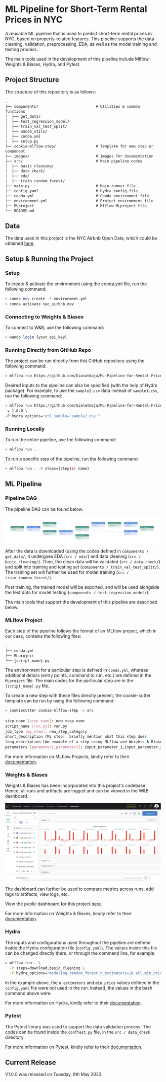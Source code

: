 # ML Pipeline for Short-Term Rental Prices in NYC

A reusable ML pipeline that is used to predict short-term rental prices in NYC, based on property-related features. This pipeline supports the data cleaning, validation, preprocessing, EDA, as well as the model training and testing process.

The main tools used in the development of this pipeline include Mlflow, Weights & Biases, Hydra, and Pytest.

## Project Structure

The structure of this repository is as follows:

    .
    ├── components/                          # Utilities & common functions
    │  ├── get_data/                              
    │  ├── test_regression_model/
    │  ├── train_val_test_split/
    │  ├── wandb_utils/
    │  ├── conda.yml
    │  ├── setup.py
    ├── cookie-mlflow-step/                  # Template for new step or component
    ├── images/                              # Images for documentation
    ├── src/                                 # Main pipeline codes       
    │  ├── basic_cleaning/                              
    │  ├── data_check/
    │  ├── eda/
    │  ├── train_random_forest/                  
    ├── main.py                              # Main runner file
    ├── config.yaml                          # Hydra config file
    ├── conda.yml                            # Conda environment file
    ├── environment.yml                      # Project environment file
    ├── MLproject                            # Mlflow MLproject file               
    └── README.md

## Data

The data used in this project is the NYC Airbnb Open Data, which could be obtained [here](https://www.kaggle.com/datasets/dgomonov/new-york-city-airbnb-open-data).

## Setup & Running the Project

### Setup
To create & activate the environment using the conda.yml file, run the following command:

```bash
> conda env create -f environment.yml
> conda activate nyc_airbnb_dev
```

### Connecting to Weights & Biases
To connect to W&B, use the following command:

```bash
> wandb login {your_api_key}
```

### Running Directly from GitHub Repo
The project can be run directly from this GitHub repository using the following command:

```bash
> mlflow run https://github.com/Gianatmaja/ML-Pipeline-for-Rental-Prices-Prediction -v 1.0.0 
```

Desired inputs to the pipeline can also be specified (with the help of Hydra package). For example, to use the `sample2.csv` data instead of `sample1.csv`, run the following command:

```bash
> mlflow run https://github.com/Gianatmaja/ML-Pipeline-for-Rental-Prices-Prediction \
-v 1.0.0 \
-P hydra_options="etl.sample='sample2.csv'"
```

### Running Locally
To run the entire pipeline, use the following command:

```bash
> mlflow run .
```

To run a specific step of the pipeline, run the following command:

```bash
> mlflow run . -P steps={step(s) name}
```


## ML Pipeline

### Pipeline DAG

The pipeline DAG can be found below.

![dag](https://github.com/Gianatmaja/ML-Pipeline-for-Rental-Prices-Prediction/blob/main/images/ml_dag.png)

After the data is downloaded (using the codes defined in `components / get_data/`, it undergoes EDA (`src / eda/`) and data cleaning (`src / basic_cleaning/`). Then, the clean data will be validated (`src / data_check/`) and split into training and testing set (`components / train_val_test_split/`). The training set will further be used for model training (`src / train_random_forest/`). 

Post training, the trained model will be exported, and will be used alongside the test data for model testing (`components / test_regression_model/`).

The main tools that support the development of this pipeline are described below.

### MLflow Project

Each step of the pipeline follows the format of an MLflow project, which in our case, contains the following files:

    .
    ├── conda.yml
    ├── MLproject
    └── {script_name}.py
    
The environment for a particular step is defined in `conda.yml`, whereas additional details (entry points, command to run, etc.) are defined in the `MLproject` file. The main codes for the particular step are in the `{script_name}.py` file.

To create a new step with these files directly present, the cookie-cutter template can be run by using the following command:

```bash
> cookiecutter cookie-mlflow-step -o src

step_name [step_name]: new_step_name
script_name [run.py]: run.py
job_type [my_step]: new_step_category
short_description [My step]: briefly mention what this step does
long_description [An example of a step using MLflow and Weights & Biases]: what this step does, with more details
parameters [parameter1,parameter2]: input_parameter_1,input_parameter_2,input_parameter_3
```

For more information on MLflow Projects, kindly refer to their [documentation](https://mlflow.org/docs/latest/projects.html).

### Weights & Biases

Weights & Biases has been incorporated into this project's codebase. Hence, all runs and artifacts are logged and can be viewed in the W&B dashboard.

![W&B Dashboard](https://github.com/Gianatmaja/ML-Pipeline-for-Rental-Prices-Prediction/blob/main/images/wb_dashboard.png)

The dashboard can further be used to compare metrics across runs, add tags to artifacts, view logs, etc.

View the public dashboard for this project [here](https://wandb.ai/gianatmaja/nyc_airbnb?workspace=user-gianatmaja).

For more information on Weights & Biases, kindly refer to their [documentation](https://docs.wandb.ai/).

### Hydra

The inputs and configurations used throughout the pipeline are defined inside the Hydra configuration file (`config.yaml`). The values inside this file can be changed directly there, or through the command line, for example:

```bash
> mlflow run . \
  -P steps=download,basic_cleaning \
  -P hydra_options="modeling.random_forest.n_estimators=10 etl.min_price=50"
```

In the example above, the `n_estimators` and `min_price` values defined in the `config.yaml` file were not used in the run. Instead, the values in the bash command above were.

For more information on Hydra, kindly refer to their [documentation](https://hydra.cc/docs/intro/).

### Pytest

The Pytest library was used to support the data validation process. The codes can be found inside the `conftest.py` file, in the `src / data_check` directory.

For more information on Pytest, kindly refer to their [documentation](https://docs.pytest.org/en/7.3.x/).

## Current Release

V1.0.0 was released on Tuesday, 9th May 2023.
